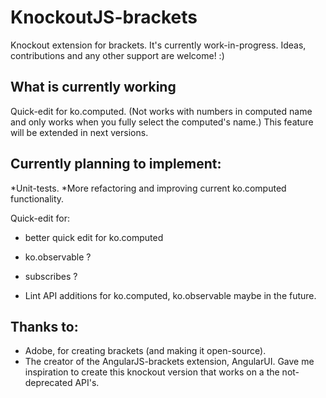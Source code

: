 KnockoutJS-brackets
===================

Knockout extension for brackets. It's currently work-in-progress. 
Ideas, contributions and any other support are welcome! :)

What is currently working
-----------
Quick-edit for ko.computed.
(Not works with numbers in computed name and only works when you fully select the computed's name.)
This feature will be extended in next versions.


Currently planning to implement:
-----------
*Unit-tests. 
*More refactoring and improving current ko.computed functionality.

Quick-edit for:
* better quick edit for ko.computed
* ko.observable ?
* subscribes ?
    
* Lint API additions for ko.computed, ko.observable maybe in the future.

Thanks to:
-----------
* Adobe, for creating brackets (and making it open-source).
* The creator of the AngularJS-brackets extension, AngularUI. Gave me inspiration to create this knockout version that works on a the not-deprecated API's.